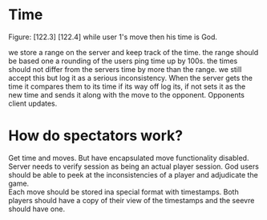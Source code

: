 # Time

Figure: [122.3]               [122.4]
while user 1's move then his time is God.           

we store a range on the server and keep track of the time. the range should be based one a rounding of the users ping time up by 100s. the times should not differ from the servers time by more than the range. we still accept this but log it as a serious inconsistency. When the server gets the time it compares them to its time if its way off log its, if not sets it as the new time and sends it along with the move to the opponent. Opponents client updates.

# How do spectators work? 

Get time and moves. But have encapsulated move functionality disabled. Server needs to verify session as being an actual player session.
God users should be able to peek at the inconsistencies of a player and adjudicate the game.   
Each move should be stored ina special format with timestamps. Both players should have a copy of their view of the timestamps and the seevre should have one.